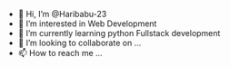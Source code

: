 - 👋 Hi, I’m @Haribabu-23
- 👀 I’m interested in Web Development
- 🌱 I’m currently learning python Fullstack development
- 💞️ I’m looking to collaborate on ...
- 📫 How to reach me ...

<!---
Haribabu-23/Haribabu-23 is a ✨ special ✨ repository because its `README.md` (this file) appears on your GitHub profile.
You can click the Preview link to take a look at your changes.
--->

